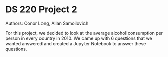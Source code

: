 # DS 220 Project 2
Authors: Conor Long, Allan Samoilovich

For this project, we decided to look at the average alcohol consumption per person in every country in 2010. We came up with 6 questions that we wanted answered and created a Jupyter Notebook to answer these questions.
